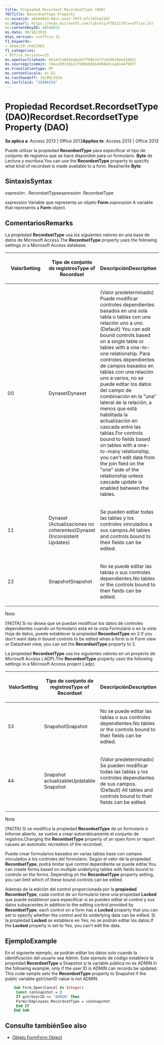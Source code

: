 ```yaml
---
title: Propiedad Recordset.RecordsetType (DAO)
TOCTitle: RecordsetType Property
ms:assetid: a66d4043-08cc-ead1-f9ff-efc7d7ea21bf
ms:mtpsurl: https://msdn.microsoft.com/library/Ff821178(v=office.15)
ms:contentKeyID: 48546853
ms.date: 09/18/2015
mtps_version: v=office.15
f1_keywords:
- vbaac10.chm13361
f1_categories:
- Office.Version=v15
ms.openlocfilehash: 043437a893eaba53ff89e7e77c018b19ebd38b5c
ms.sourcegitcommit: 19aca09c5812cfb98b68b5d4604dcaa814479df7
ms.translationtype: MT
ms.contentlocale: es-ES
ms.lasthandoff: 10/09/2018
ms.locfileid: "25486254"
---
```

# <a name="recordsetrecordsettype-property-dao"></a><span data-ttu-id="19ec5-102">Propiedad Recordset.RecordsetType (DAO)</span><span class="sxs-lookup"><span data-stu-id="19ec5-102">Recordset.RecordsetType Property (DAO)</span></span>

<span data-ttu-id="19ec5-103">**Se aplica a**: Access 2013 | Office 2013</span><span class="sxs-lookup"><span data-stu-id="19ec5-103">**Applies to**: Access 2013 | Office 2013</span></span>

<span data-ttu-id="19ec5-p101">Puede utilizar la propiedad **RecordsetType** para especificar el tipo de conjunto de registros que se hace disponible para un formulario. **Byte** de Lectura y escritura.</span><span class="sxs-lookup"><span data-stu-id="19ec5-p101">You can use the **RecordsetType** property to specify what kind of recordset is made available to a form. Read/write **Byte**.</span></span>

## <a name="syntax"></a><span data-ttu-id="19ec5-106">Sintaxis</span><span class="sxs-lookup"><span data-stu-id="19ec5-106">Syntax</span></span>

<span data-ttu-id="19ec5-107">*expresión* . RecordsetType</span><span class="sxs-lookup"><span data-stu-id="19ec5-107">*expression* .RecordsetType</span></span>

<span data-ttu-id="19ec5-108">*expression* Variable que representa un objeto **Form**.</span><span class="sxs-lookup"><span data-stu-id="19ec5-108">*expression* A variable that represents a **Form** object.</span></span>

## <a name="remarks"></a><span data-ttu-id="19ec5-109">Comentarios</span><span class="sxs-lookup"><span data-stu-id="19ec5-109">Remarks</span></span>

<span data-ttu-id="19ec5-110">La propiedad **RecordsetType** usa los siguientes valores en una base de datos de Microsoft Access.</span><span class="sxs-lookup"><span data-stu-id="19ec5-110">The **RecordsetType** property uses the following settings in a Microsoft Access database.</span></span>

<table>
<colgroup>
<col style="width: 33%" />
<col style="width: 33%" />
<col style="width: 33%" />
</colgroup>
<thead>
<tr class="header">
<th><p><span data-ttu-id="19ec5-111">Valor</span><span class="sxs-lookup"><span data-stu-id="19ec5-111">Setting</span></span></p></th>
<th><p><span data-ttu-id="19ec5-112">Tipo de conjunto de registros</span><span class="sxs-lookup"><span data-stu-id="19ec5-112">Type of Recordset</span></span></p></th>
<th><p><span data-ttu-id="19ec5-113">Descripción</span><span class="sxs-lookup"><span data-stu-id="19ec5-113">Description</span></span></p></th>
</tr>
</thead>
<tbody>
<tr class="odd">
<td><p><span data-ttu-id="19ec5-114">0</span><span class="sxs-lookup"><span data-stu-id="19ec5-114">0</span></span></p></td>
<td><p><span data-ttu-id="19ec5-115">Dynaset</span><span class="sxs-lookup"><span data-stu-id="19ec5-115">Dynaset</span></span></p></td>
<td><p><span data-ttu-id="19ec5-116">(Valor predeterminado) Puede modificar controles dependientes basados en una sola tabla o tablas con una relación uno a uno.</span><span class="sxs-lookup"><span data-stu-id="19ec5-116">(Default) You can edit bound controls based on a single table or tables with a one-to-one relationship.</span></span> <span data-ttu-id="19ec5-117">Para controles dependientes de campos basados en tablas con una relación uno a varios, no se puede editar los datos del campo de combinación en la &quot;una&quot; lateral de la relación, a menos que está habilitada la actualización en cascada entre las tablas.</span><span class="sxs-lookup"><span data-stu-id="19ec5-117">For controls bound to fields based on tables with a one-to-many relationship, you can't edit data from the join field on the &quot;one&quot; side of the relationship unless cascade update is enabled between the tables.</span></span></p></td>
</tr>
<tr class="even">
<td><p><span data-ttu-id="19ec5-118">1</span><span class="sxs-lookup"><span data-stu-id="19ec5-118">1</span></span></p></td>
<td><p><span data-ttu-id="19ec5-119">Dynaset (Actualizaciones no coherentes)</span><span class="sxs-lookup"><span data-stu-id="19ec5-119">Dynaset (Inconsistent Updates)</span></span></p></td>
<td><p><span data-ttu-id="19ec5-120">Se pueden editar todas las tablas y los controles vinculados a sus campos.</span><span class="sxs-lookup"><span data-stu-id="19ec5-120">All tables and controls bound to their fields can be edited.</span></span></p></td>
</tr>
<tr class="odd">
<td><p><span data-ttu-id="19ec5-121">2</span><span class="sxs-lookup"><span data-stu-id="19ec5-121">2</span></span></p></td>
<td><p><span data-ttu-id="19ec5-122">Snapshot</span><span class="sxs-lookup"><span data-stu-id="19ec5-122">Snapshot</span></span></p></td>
<td><p><span data-ttu-id="19ec5-123">No se puede editar las tablas o sus controles dependientes.</span><span class="sxs-lookup"><span data-stu-id="19ec5-123">No tables or the controls bound to their fields can be edited.</span></span></p></td>
</tr>
</tbody>
</table>



> [!NOTE]
> <span data-ttu-id="19ec5-124">[!NOTA] Si no desea que se puedan modificar los datos de controles dependientes cuando un formulario está en la vista Formulario o en la vista Hoja de datos, puede establecer la propiedad **RecordsetType** en 2.</span><span class="sxs-lookup"><span data-stu-id="19ec5-124">If you don't want data in bound controls to be edited when a form is in Form view or Datasheet view, you can set the **RecordsetType** property to 2.</span></span>



<span data-ttu-id="19ec5-125">La propiedad **RecordsetType** usa los siguientes valores en un proyecto de Microsoft Access (.ADP).</span><span class="sxs-lookup"><span data-stu-id="19ec5-125">The **RecordsetType** property uses the following settings in a Microsoft Access project (.adp).</span></span>

<table>
<colgroup>
<col style="width: 33%" />
<col style="width: 33%" />
<col style="width: 33%" />
</colgroup>
<thead>
<tr class="header">
<th><p><span data-ttu-id="19ec5-126">Valor</span><span class="sxs-lookup"><span data-stu-id="19ec5-126">Setting</span></span></p></th>
<th><p><span data-ttu-id="19ec5-127">Tipo de conjunto de registros</span><span class="sxs-lookup"><span data-stu-id="19ec5-127">Type of Recordset</span></span></p></th>
<th><p><span data-ttu-id="19ec5-128">Descripción</span><span class="sxs-lookup"><span data-stu-id="19ec5-128">Description</span></span></p></th>
</tr>
</thead>
<tbody>
<tr class="odd">
<td><p><span data-ttu-id="19ec5-129">3</span><span class="sxs-lookup"><span data-stu-id="19ec5-129">3</span></span></p></td>
<td><p><span data-ttu-id="19ec5-130">Snapshot</span><span class="sxs-lookup"><span data-stu-id="19ec5-130">Snapshot</span></span></p></td>
<td><p><span data-ttu-id="19ec5-131">No se puede editar las tablas o sus controles dependientes.</span><span class="sxs-lookup"><span data-stu-id="19ec5-131">No tables or the controls bound to their fields can be edited.</span></span></p></td>
</tr>
<tr class="even">
<td><p><span data-ttu-id="19ec5-132">4</span><span class="sxs-lookup"><span data-stu-id="19ec5-132">4</span></span></p></td>
<td><p><span data-ttu-id="19ec5-133">Snapshot actualizable</span><span class="sxs-lookup"><span data-stu-id="19ec5-133">Updatable Snapshot</span></span></p></td>
<td><p><span data-ttu-id="19ec5-134">(Valor predeterminado) Se pueden modificar todas las tablas y los controles dependientes de sus campos.</span><span class="sxs-lookup"><span data-stu-id="19ec5-134">(Default) All tables and controls bound to their fields can be edited.</span></span></p></td>
</tr>
</tbody>
</table>



> [!NOTE]
> <span data-ttu-id="19ec5-135">[!NOTA] Si se modifica la propiedad **RecordsetType** de un formulario o informe abierto, se vuelve a crear automáticamente el conjunto de registros.</span><span class="sxs-lookup"><span data-stu-id="19ec5-135">Changing the **RecordsetType** property of an open form or report causes an automatic recreation of the recordset.</span></span>



<span data-ttu-id="19ec5-p103">Puede crear formularios basados en varias tablas base con campos vinculados a los controles del formulario. Según el valor de la propiedad **RecordsetType**, podrá limitar qué control dependiente se puede editar.</span><span class="sxs-lookup"><span data-stu-id="19ec5-p103">You can create forms based on multiple underlying tables with fields bound to controls on the forms. Depending on the **RecordsetType** property setting, you can limit which of these bound controls can be edited.</span></span>

<span data-ttu-id="19ec5-138">Además de la edición del control proporcionada por la **propiedad RecordsetType**, cada control de un formulario tiene una propiedad **Locked** que puede establecer para especificar si se pueden editar el control y sus datos subyacentes.</span><span class="sxs-lookup"><span data-stu-id="19ec5-138">In addition to the editing control provided by **RecordsetType**, each control on a form has a **Locked** property that you can set to specify whether the control and its underlying data can be edited.</span></span> <span data-ttu-id="19ec5-139">Si la propiedad **Locked** se establece en Yes, no se podrán editar los datos.</span><span class="sxs-lookup"><span data-stu-id="19ec5-139">If the **Locked** property is set to Yes, you can't edit the data.</span></span>

## <a name="example"></a><span data-ttu-id="19ec5-140">Ejemplo</span><span class="sxs-lookup"><span data-stu-id="19ec5-140">Example</span></span>

<span data-ttu-id="19ec5-p105">En el siguiente ejemplo, se podrán editar los datos solo cuando la identificación del usuario sea Admin. Este ejemplo de código establece la propiedad **RecordsetType** a Snapshot si la variable pública  no es ADMIN.</span><span class="sxs-lookup"><span data-stu-id="19ec5-p105">In the following example, only if the user ID is ADMIN can records be updated. This code sample sets the **RecordsetType** property to Snapshot if the public variable gstrUserID value is not ADMIN.</span></span>

```vb
    Sub Form_Open(Cancel As Integer) 
     Const conSnapshot = 2 
     If gstrUserID <> "ADMIN" Then 
     Forms!Employees.RecordsetType = conSnapshot 
     End If 
    End Sub
```

## <a name="see-also"></a><span data-ttu-id="19ec5-143">Consulte también</span><span class="sxs-lookup"><span data-stu-id="19ec5-143">See also</span></span>

- [<span data-ttu-id="19ec5-144">Objeto Form</span><span class="sxs-lookup"><span data-stu-id="19ec5-144">Form Object</span></span>](https://docs.microsoft.com/office/vba/api/Access.Form)



